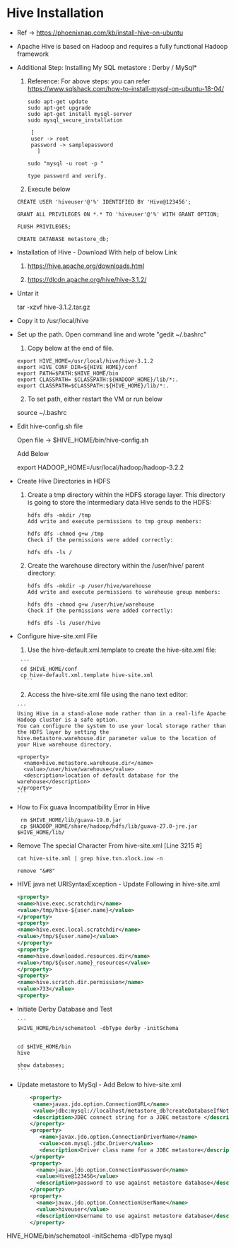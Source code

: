 # Hive Installation 

- Ref -> https://phoenixnap.com/kb/install-hive-on-ubuntu
  
- Apache Hive is based on Hadoop and requires a fully functional Hadoop framework

- Additional Step: Installing My SQL
  metastore : Derby / MySql*
  
  1. Reference: For above steps: you can refer https://www.sqlshack.com/how-to-install-mysql-on-ubuntu-18-04/

	 ```
	 sudo apt-get update
	 sudo apt-get upgrade
	 sudo apt-get install mysql-server
	 sudo mysql_secure_installation
	  
	  [ 
	  user -> root
	  password -> samplepassword
		]

	 sudo "mysql -u root -p " 

	 type password and verify.
	 ```  
  

  2. Execute below 
  
  ```
  CREATE USER 'hiveuser'@'%' IDENTIFIED BY 'Hive@123456';
  
  GRANT ALL PRIVILEGES ON *.* TO 'hiveuser'@'%' WITH GRANT OPTION;

  FLUSH PRIVILEGES;
  
  CREATE DATABASE metastore_db;
  ```

- Installation of Hive - Download With help of below Link 
  
  1. https://hive.apache.org/downloads.html	
    
  2. https://dlcdn.apache.org/hive/hive-3.1.2/
  
- Untar it 
  
  tar -xzvf hive-3.1.2.tar.gz  
  
- Copy it to /usr/local/hive  

- Set up the path. Open command line and wrote "gedit ~/.bashrc"
  
    1. Copy below at the end of file.
    
	```
	export HIVE_HOME=/usr/local/hive/hive-3.1.2
	export HIVE_CONF_DIR=${HIVE_HOME}/conf
	export PATH=$PATH:$HIVE_HOME/bin
	export CLASSPATH= $CLASSPATH:${HADOOP_HOME}/lib/*:.
	export CLASSPATH=$CLASSPATH:${HIVE_HOME}/lib/*:.
	```
	
    2. To set path, either restart the VM or run below

    source ~/.bashrc	

- Edit hive-config.sh file

  Open file -> $HIVE_HOME/bin/hive-config.sh	
  
  Add Below 
  
  export HADOOP_HOME=/usr/local/hadoop/hadoop-3.2.2
  
- Create Hive Directories in HDFS

  1. Create a tmp directory within the HDFS storage layer. This directory is going to store the intermediary data Hive sends to the HDFS:
        
		```
		hdfs dfs -mkdir /tmp
		Add write and execute permissions to tmp group members:

		hdfs dfs -chmod g+w /tmp
		Check if the permissions were added correctly:

		hdfs dfs -ls /  
	    ```
		
  2. Create the warehouse directory within the /user/hive/ parent directory:
        
		```
		hdfs dfs -mkdir -p /user/hive/warehouse
		Add write and execute permissions to warehouse group members:

		hdfs dfs -chmod g+w /user/hive/warehouse
		Check if the permissions were added correctly:

		hdfs dfs -ls /user/hive
        ```
- Configure hive-site.xml File	
     
	1.  Use the hive-default.xml.template to create the hive-site.xml file:

       ```
	   cd $HIVE_HOME/conf
	   cp hive-default.xml.template hive-site.xml
		```	   
		
		
	2. Access the hive-site.xml file using the nano text editor:
      
	  ```
      Using Hive in a stand-alone mode rather than in a real-life Apache Hadoop cluster is a safe option.
	  You can configure the system to use your local storage rather than the HDFS layer by setting the 
	  hive.metastore.warehouse.dir parameter value to the location of your Hive warehouse directory.
	  
	  <property>
		<name>hive.metastore.warehouse.dir</name>
		<value>/user/hive/warehouse</value>
		<description>location of default database for the warehouse</description>
	  </property>
	  ```	


- How to Fix guava Incompatibility Error in Hive

     ```
	  rm $HIVE_HOME/lib/guava-19.0.jar
	  cp $HADOOP_HOME/share/hadoop/hdfs/lib/guava-27.0-jre.jar $HIVE_HOME/lib/
	 ```
	 
- Remove The special Character From hive-site.xml  [Line 3215 #]

    ```
	cat hive-site.xml | grep hive.txn.xlock.iow -n 
   
    remove "&#8"
    ```

- HIVE java net URISyntaxException - Update Following in hive-site.xml

   ```xml
   <property>
   <name>hive.exec.scratchdir</name>
   <value>/tmp/hive-${user.name}</value>
   </property>
   <property>   
   <name>hive.exec.local.scratchdir</name>
   <value>/tmp/${user.name}</value>
   </property>
   <property>
   <name>hive.downloaded.resources.dir</name>
   <value>/tmp/${user.name}_resources</value>
   </property>
   <property>
   <name>hive.scratch.dir.permission</name>
   <value>733</value>
   <property>   
   ```   
- Initiate Derby Database and Test 	 
      
      ```
	  $HIVE_HOME/bin/schematool -dbType derby -initSchema	


      cd $HIVE_HOME/bin
      hive
	  
	  show databases;
	  ```	  
		
- Update metastore to MySql  - Add Below to hive-site.xml


     ```xml 
		 <property>
		  <name>javax.jdo.option.ConnectionURL</name>
		  <value>jdbc:mysql://localhost/metastore_db?createDatabaseIfNotExist=true</value>
		  <description>JDBC connect string for a JDBC metastore </description>
		 </property>
		 <property>
			<name>javax.jdo.option.ConnectionDriverName</name>
			<value>com.mysql.jdbc.Driver</value>
			<description>Driver class name for a JDBC metastore</description>
		 </property>
		 <property>
		   <name>javax.jdo.option.ConnectionPassword</name>
		   <value>Hive@123456</value>
		   <description>password to use against metastore database</description>
		 </property>
		 <property>
		   <name>javax.jdo.option.ConnectionUserName</name>
		   <value>hiveuser</value>
		   <description>Username to use against metastore database</description>
		 </property>   
     ```	  

HIVE_HOME/bin/schematool -initSchema -dbType mysql	


 

   
	